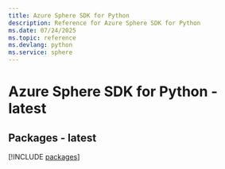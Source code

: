 ```yaml
---
title: Azure Sphere SDK for Python
description: Reference for Azure Sphere SDK for Python
ms.date: 07/24/2025
ms.topic: reference
ms.devlang: python
ms.service: sphere
---
```

# Azure Sphere SDK for Python - latest
## Packages - latest
[!INCLUDE [packages](sphere-index.md)]